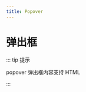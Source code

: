 ```yaml
---
title: Popover
---
```


# 弹出框
::: tip 提示

popover 弹出框内容支持 HTML

:::

<ClientOnly>
<popover-demo-1></popover-demo-1>
<popover-demo-2></popover-demo-2>
</ClientOnly>